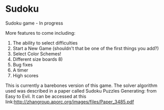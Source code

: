 # Sudoku
Sudoku game - In progress

More features to come including:
1) The ability to select difficulties
2) Start a New Game (shouldn't that be one of the first things you add?)
3) Select Color Schemes!
4) Different size boards 8)
5) Bug fixes
6) A timer
7) High scores

This is currently a barebones version of this game. The solver algorithm used was described in a paper called Sudoku Puzzles Generating: from Easy to Evil. It can be accessed at this link:http://zhangroup.aporc.org/images/files/Paper_3485.pdf
